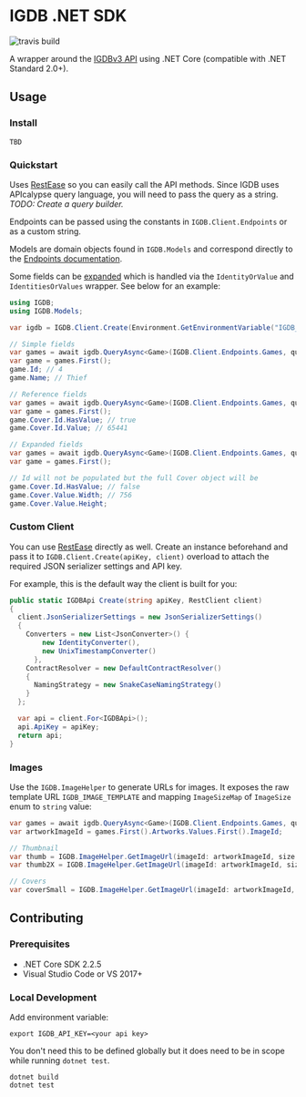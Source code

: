 # IGDB .NET SDK

![travis build](https://travis-ci.com/kamranayub/igdb-dotnet.svg?branch=master)

A wrapper around the [IGDBv3 API](https://api-docs.igdb.com) using .NET Core (compatible with .NET Standard 2.0+).

## Usage

### Install

    TBD

### Quickstart

Uses [RestEase](https://github.com/canton7/RestEase) so you can easily call the API methods. Since IGDB uses APIcalypse query language, you will need to pass the query as a string. *TODO: Create a query builder.*

Endpoints can be passed using the constants in `IGDB.Client.Endpoints` or as a custom string.

Models are domain objects found in `IGDB.Models` and correspond directly to the [Endpoints documentation](https://api-docs.igdb.com/#endpoints).

Some fields can be [expanded](https://api-docs.igdb.com/#expander) which is handled via the `IdentityOrValue` and `IdentitiesOrValues` wrapper. See below for an example:

```c#
using IGDB;
using IGDB.Models;

var igdb = IGDB.Client.Create(Environment.GetEnvironmentVariable("IGDB_API_KEY"));

// Simple fields
var games = await igdb.QueryAsync<Game>(IGDB.Client.Endpoints.Games, query: "fields id,name; where id = 4;");
var game = games.First();
game.Id; // 4
game.Name; // Thief

// Reference fields
var games = await igdb.QueryAsync<Game>(IGDB.Client.Endpoints.Games, query: "fields id,name,cover; where id = 4;");
var game = games.First();
game.Cover.Id.HasValue; // true
game.Cover.Id.Value; // 65441

// Expanded fields
var games = await igdb.QueryAsync<Game>(IGDB.Client.Endpoints.Games, query: "fields id,name,cover.*; where id = 4;");
var game = games.First();

// Id will not be populated but the full Cover object will be
game.Cover.Id.HasValue; // false
game.Cover.Value.Width; // 756
game.Cover.Value.Height;
```

### Custom Client

You can use [RestEase](https://github.com/canton7/RestEase) directly as well. Create an instance beforehand and pass it to `IGDB.Client.Create(apiKey, client)` overload to attach the required JSON serializer settings and API key.

For example, this is the default way the client is built for you:

```c#
public static IGDBApi Create(string apiKey, RestClient client)
{
  client.JsonSerializerSettings = new JsonSerializerSettings()
  {
    Converters = new List<JsonConverter>() {
        new IdentityConverter(),
        new UnixTimestampConverter()
      },
    ContractResolver = new DefaultContractResolver()
    {
      NamingStrategy = new SnakeCaseNamingStrategy()
    }
  };

  var api = client.For<IGDBApi>();
  api.ApiKey = apiKey;
  return api;
}
```

### Images

Use the `IGDB.ImageHelper` to generate URLs for images. It exposes the raw template URL `IGDB_IMAGE_TEMPLATE` and mapping `ImageSizeMap` of `ImageSize` enum to `string` value:

```c#
var games = await igdb.QueryAsync<Game>(IGDB.Client.Endpoints.Games, query: "fields artworks.image_id; where id = 4;");
var artworkImageId = games.First().Artworks.Values.First().ImageId;

// Thumbnail
var thumb = IGDB.ImageHelper.GetImageUrl(imageId: artworkImageId, size: ImageSize.Thumb, retina: false);
var thumb2X = IGDB.ImageHelper.GetImageUrl(imageId: artworkImageId, size: ImageSize.Thumb, retina: true);

// Covers
var coverSmall = IGDB.ImageHelper.GetImageUrl(imageId: artworkImageId, size: ImageSize.CoverSmall, retina: false);
```

## Contributing

### Prerequisites

- .NET Core SDK 2.2.5
- Visual Studio Code or VS 2017+

### Local Development

Add environment variable:

    export IGDB_API_KEY=<your api key>

You don't need this to be defined globally but it does need to be in scope while running `dotnet test`.

    dotnet build
    dotnet test
